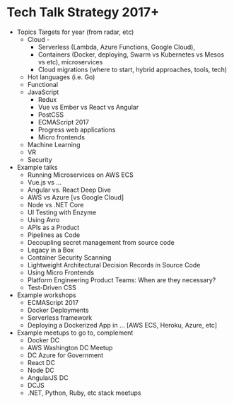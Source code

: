 # Tech Talk Strategy 2017+

- Topics Targets for year (from radar, etc)
  - Cloud - 
    - Serverless (Lambda, Azure  Functions, Google Cloud), 
    - Containers (Docker, deploying, Swarm vs Kubernetes vs Mesos vs etc), microservices
    - Cloud migrations (where to start, hybrid approaches, tools, tech)
  - Hot languages (i.e. Go)
  - Functional
  - JavaScript
    - Redux
    - Vue vs Ember vs React vs Angular 
    - PostCSS 
    - ECMAScript 2017 
    - Progress web applications
    - Micro frontends 
  - Machine Learning
  - VR
  - Security
- Example talks 
  - Running Microservices on AWS ECS
  - Vue.js vs …
  - Angular vs. React Deep Dive
  - AWS vs Azure [vs Google Cloud]
  - Node vs .NET Core 
  - UI Testing with Enzyme 
  - Using Avro 
  - APIs as a Product 
  - Pipelines as Code 
  - Decoupling secret management from source code 
  - Legacy in a Box 
  - Container Security Scanning
  - Lightweight Architectural Decision Records in Source Code 
  - Using Micro Frontends 
  - Platform Engineering Product Teams: When are they necessary?
  - Test-Driven CSS
- Example workshops
  - ECMAScript 2017
  - Docker Deployments 
  - Serverless framework 
  - Deploying a Dockerized App in … [AWS ECS, Heroku, Azure, etc]
- Example meetups to go to, complement
  - Docker DC 
  - AWS Washington DC Meetup
  - DC Azure for Government
  - React DC 
  - Node DC 
  - AngularJS DC 
  - DCJS 
  - .NET, Python, Ruby, etc stack meetups
